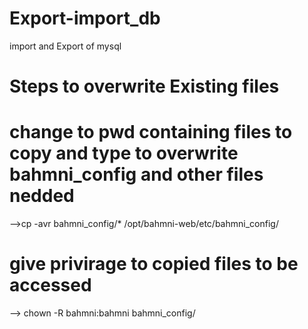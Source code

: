 # Export-import_db
import and Export of mysql 

# Steps to overwrite Existing files

# change to pwd containing files to copy and type to overwrite bahmni_config and other files nedded 
 -->cp -avr bahmni_config/* /opt/bahmni-web/etc/bahmni_config/

# give privirage to copied files to be accessed

 --> chown -R bahmni:bahmni bahmni_config/
